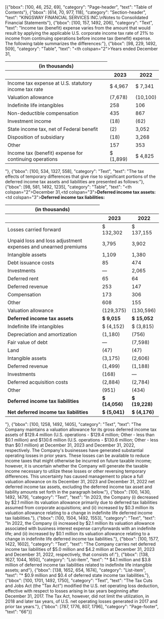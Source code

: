 [{"bbox": [100, 46, 252, 69], "category": "Page-header", "text": "Table of Contents"}, {"bbox": [614, 70, 977, 118], "category": "Section-header", "text": "KINGSWAY FINANCIAL SERVICES INC.\nNotes to Consolidated Financial Statements"}, {"bbox": [100, 157, 1492, 206], "category": "Text", "text": "Income tax (benefit) expense varies from the amount that would result by applying the applicable U.S. corporate income tax rate of 21% to income from continuing operations before income tax (benefit) expense. The following table summarizes the differences:"}, {"bbox": [98, 229, 1492, 509], "category": "Table", "text": "<table><thead><tr><th>(in thousands)</th><th colspan=\"2\">Years ended December 31,</th></tr><tr><th></th><th>2023</th><th>2022</th></tr></thead><tbody><tr><td>Income tax expense at U.S. statutory income tax rate</td><td>$ 4,967</td><td>$ 7,341</td></tr><tr><td>Valuation allowance</td><td>(7,678)</td><td>(10,100)</td></tr><tr><td>Indefinite life intangibles</td><td>258</td><td>106</td></tr><tr><td>Non-deductible compensation</td><td>435</td><td>867</td></tr><tr><td>Investment income</td><td>(18)</td><td>(62)</td></tr><tr><td>State income tax, net of Federal benefit</td><td>(2)</td><td>3,052</td></tr><tr><td>Disposition of subsidiary</td><td>(18)</td><td>3,268</td></tr><tr><td>Other</td><td>157</td><td>353</td></tr><tr><td>Income tax (benefit) expense for continuing operations</td><td>$ (1,899)</td><td>$ 4,825</td></tr></tbody></table>"}, {"bbox": [100, 534, 1327, 558], "category": "Text", "text": "The tax effects of temporary differences that give rise to significant portions of the deferred income tax assets and liabilities are presented as follows:"}, {"bbox": [98, 581, 1492, 1235], "category": "Table", "text": "<table><thead><tr><th>(in thousands)</th><th colspan=\"2\">December 31,</th></tr><tr><th></th><th>2023</th><th>2022</th></tr></thead><tbody><tr><td colspan=\"3\"><strong>Deferred income tax assets:</strong></td></tr><tr><td>Losses carried forward</td><td>$ 132,302</td><td>$ 137,155</td></tr><tr><td>Unpaid loss and loss adjustment expenses and unearned premiums</td><td>3,795</td><td>3,902</td></tr><tr><td>Intangible assets</td><td>1,109</td><td>1,380</td></tr><tr><td>Debt issuance costs</td><td>85</td><td>474</td></tr><tr><td>Investments</td><td>—</td><td>2,065</td></tr><tr><td>Deferred rent</td><td>65</td><td>64</td></tr><tr><td>Deferred revenue</td><td>253</td><td>147</td></tr><tr><td>Compensation</td><td>173</td><td>306</td></tr><tr><td>Other</td><td>608</td><td>155</td></tr><tr><td>Valuation allowance</td><td>(129,375)</td><td>(130,596)</td></tr><tr><td><strong>Deferred income tax assets</strong></td><td><strong>$ 9,015</strong></td><td><strong>$ 15,052</strong></td></tr><tr><td colspan=\"3\"><strong>Deferred income tax liabilities:</strong></td></tr><tr><td>Indefinite life intangibles</td><td>$ (4,152)</td><td>$ (3,815)</td></tr><tr><td>Depreciation and amortization</td><td>(1,180)</td><td>(756)</td></tr><tr><td>Fair value of debt</td><td>—</td><td>(7,598)</td></tr><tr><td>Land</td><td>(47)</td><td>(47)</td></tr><tr><td>Intangible assets</td><td>(3,175)</td><td>(2,606)</td></tr><tr><td>Deferred revenue</td><td>(1,499)</td><td>(1,188)</td></tr><tr><td>Investments</td><td>(168)</td><td>—</td></tr><tr><td>Deferred acquisition costs</td><td>(2,884)</td><td>(2,784)</td></tr><tr><td>Other</td><td>(951)</td><td>(434)</td></tr><tr><td><strong>Deferred income tax liabilities</strong></td><td><strong>$ (14,056)</strong></td><td><strong>$ (19,228)</strong></td></tr><tr><td><strong>Net deferred income tax liabilities</strong></td><td><strong>$ (5,041)</strong></td><td><strong>$ (4,176)</strong></td></tr></tbody></table>"}, {"bbox": [100, 1258, 1492, 1405], "category": "Text", "text": "The Company maintains a valuation allowance for its gross deferred income tax assets of $129.4 million (U.S. operations - $129.4 million; Other - less than $0.1 million) and $130.6 million (U.S. operations - $130.6 million; Other - less than $0.1 million) at December 31, 2023 and December 31, 2022, respectively. The Company's businesses have generated substantial operating losses in prior years. These losses can be available to reduce income taxes that might otherwise be incurred on future taxable income; however, it is uncertain whether the Company will generate the taxable income necessary to utilize these losses or other reversing temporary differences. This uncertainty has caused management to place a full valuation allowance on its December 31, 2023 and December 31, 2022 net deferred income tax assets, excluding the deferred income tax asset and liability amounts set forth in the paragraph below."}, {"bbox": [100, 1430, 1492, 1479], "category": "Text", "text": "In 2023, the Company (i) decreased by $2.1 million its valuation allowance primarily due to deferred tax liabilities assumed from corporate acquisitions; and (ii) increased by $0.3 million its valuation allowance relating to a change in indefinite life deferred income tax liabilities."}, {"bbox": [100, 1504, 1492, 1553], "category": "Text", "text": "In 2022, the Company (i) increased by $2.1 million its valuation allowance associated with business interest expense carryforwards with an indefinite life; and (ii) increased by $0.1 million its valuation allowance relating to a change in indefinite life deferred income tax liabilities."}, {"bbox": [100, 1577, 1422, 1602], "category": "Text", "text": "The Company carries net deferred income tax liabilities of $5.0 million and $4.2 million at December 31, 2023 and December 31, 2022, respectively, that consists of:"}, {"bbox": [138, 1627, 1044, 1650], "category": "List-item", "text": "* $4.1 million and $3.8 million of deferred income tax liabilities related to indefinite life intangible assets; and"}, {"bbox": [138, 1652, 654, 1674], "category": "List-item", "text": "* $0.9 million and $0.4 of deferred state income tax liabilities."}, {"bbox": [100, 1701, 1492, 1750], "category": "Text", "text": "The Tax Cuts and Jobs Act (the \"Tax Act\") modified the U.S. net operating loss deduction, effective with respect to losses arising in tax years beginning after December 31, 2017. The Tax Act, however, did not limit the utilization, in 2018 and later tax years, of U.S. net operating losses generated in 2017 and prior tax years."}, {"bbox": [787, 1776, 807, 1796], "category": "Page-footer", "text": "66"}]